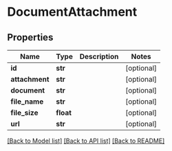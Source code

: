 # DocumentAttachment

## Properties
Name | Type | Description | Notes
------------ | ------------- | ------------- | -------------
**id** | **str** |  | [optional] 
**attachment** | **str** |  | [optional] 
**document** | **str** |  | [optional] 
**file_name** | **str** |  | [optional] 
**file_size** | **float** |  | [optional] 
**url** | **str** |  | [optional] 

[[Back to Model list]](../README.md#documentation-for-models) [[Back to API list]](../README.md#documentation-for-api-endpoints) [[Back to README]](../README.md)


